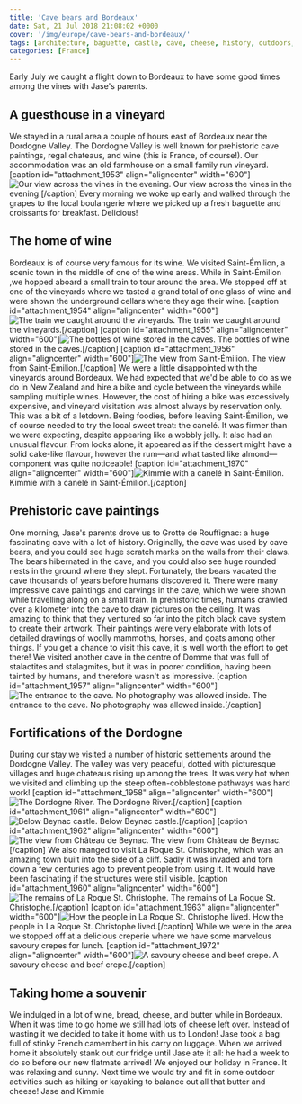 ```yaml
---
title: 'Cave bears and Bordeaux'
date: Sat, 21 Jul 2018 21:08:02 +0000
cover: '/img/europe/cave-bears-and-bordeaux/'
tags: [architecture, baguette, castle, cave, cheese, history, outdoors, river, summer, town, vineyard, weather, wine]
categories: [France]
---
```


Early July we caught a flight down to Bordeaux to have some good times among the vines with Jase's parents.

A guesthouse in a vineyard
--------------------------

We stayed in a rural area a couple of hours east of Bordeaux near the Dordogne Valley. The Dordogne Valley is well known for prehistoric cave paintings, regal chateaus, and wine (this is France, of course!). Our accommodation was an old farmhouse on a small family run vineyard. \[caption id="attachment_1953" align="aligncenter" width="600"\]![Our view across the vines in the evening.](http://coupleofkiwis.com/wp-content/uploads/2018/07/IMG_20180624_205334-600x338.jpg) Our view across the vines in the evening.\[/caption\] Every morning we woke up early and walked through the grapes to the local boulangerie where we picked up a fresh baguette and croissants for breakfast. Delicious!

The home of wine
----------------

Bordeaux is of course very famous for its wine. We visited Saint-Émilion, a scenic town in the middle of one of the wine areas. While in Saint-Émilion ,we hopped aboard a small train to tour around the area. We stopped off at one of the vineyards where we tasted a grand total of one glass of wine and were shown the underground cellars where they age their wine. \[caption id="attachment_1954" align="aligncenter" width="600"\]![The train we caught around the vineyards.](http://coupleofkiwis.com/wp-content/uploads/2018/07/IMG_20180625_102914-600x338.jpg) The train we caught around the vineyards.\[/caption\] \[caption id="attachment_1955" align="aligncenter" width="600"\]![The bottles of wine stored in the caves.](http://coupleofkiwis.com/wp-content/uploads/2018/07/IMG_20180625_104427-600x338.jpg) The bottles of wine stored in the caves.\[/caption\] \[caption id="attachment_1956" align="aligncenter" width="600"\]![The view from Saint-Émilion.](http://coupleofkiwis.com/wp-content/uploads/2018/07/IMG_20180625_091422-600x338.jpg) The view from Saint-Émilion.\[/caption\] We were a little disappointed with the vineyards around Bordeaux. We had expected that we'd be able to do as we do in New Zealand and hire a bike and cycle between the vineyards while sampling multiple wines. However, the cost of hiring a bike was excessively expensive, and vineyard visitation was almost always by reservation only. This was a bit of a letdown. Being foodies, before leaving Saint-Émilion, we of course needed to try the local sweet treat: the canelé. It was firmer than we were expecting, despite appearing like a wobbly jelly. It also had an unusual flavour. From looks alone, it appeared as if the dessert might have a solid cake-like flavour, however the rum—and what tasted like almond—component was quite noticeable! \[caption id="attachment_1970" align="aligncenter" width="600"\]![Kimmie with a canelé in Saint-Émilion.](http://coupleofkiwis.com/wp-content/uploads/2018/07/canele-in-st-emillion-600x338.jpg) Kimmie with a canelé in Saint-Émilion.\[/caption\]

Prehistoric cave paintings
--------------------------

One morning, Jase's parents drove us to Grotte de Rouffignac: a huge fascinating cave with a lot of history. Originally, the cave was used by cave bears, and you could see huge scratch marks on the walls from their claws. The bears hibernated in the cave, and you could also see huge rounded nests in the ground where they slept. Fortunately, the bears vacated the cave thousands of years before humans discovered it. There were many impressive cave paintings and carvings in the cave, which we were shown while travelling along on a small train. In prehistoric times, humans crawled over a kilometer into the cave to draw pictures on the ceiling. It was amazing to think that they ventured so far into the pitch black cave system to create their artwork. Their paintings were very elaborate with lots of detailed drawings of woolly mammoths, horses, and goats among other things. If you get a chance to visit this cave, it is well worth the effort to get there! We visited another cave in the centre of Domme that was full of stalactites and stalagmites, but it was in poorer condition, having been tainted by humans, and therefore wasn't as impressive. \[caption id="attachment_1957" align="aligncenter" width="600"\]![The entrance to the cave. No photography was allowed inside.](http://coupleofkiwis.com/wp-content/uploads/2018/07/IMG_20180626_114706-600x338.jpg) The entrance to the cave. No photography was allowed inside.\[/caption\]

Fortifications of the Dordogne
------------------------------

During our stay we visited a number of historic settlements around the Dordogne Valley. The valley was very peaceful, dotted with picturesque villages and huge chateaus rising up among the trees. It was very hot when we visited and climbing up the steep often-cobblestone pathways was hard work! \[caption id="attachment_1958" align="aligncenter" width="600"\]![The Dordogne River.](http://coupleofkiwis.com/wp-content/uploads/2018/07/IMG_20180626_165206-600x338.jpg) The Dordogne River.\[/caption\] \[caption id="attachment_1961" align="aligncenter" width="600"\]![Below Beynac castle.](http://coupleofkiwis.com/wp-content/uploads/2018/07/IMG_20180626_141201-600x338.jpg) Below Beynac castle.\[/caption\] \[caption id="attachment_1962" align="aligncenter" width="600"\]![The view from Château de Beynac.](http://coupleofkiwis.com/wp-content/uploads/2018/07/IMG_20180626_142754-600x338.jpg) The view from Château de Beynac.\[/caption\] We also manged to visit La Roque St. Christophe, which was an amazing town built into the side of a cliff. Sadly it was invaded and torn down a few centuries ago to prevent people from using it. It would have been fascinating if the structures were still visible. \[caption id="attachment_1960" align="aligncenter" width="600"\]![The remains of La Roque St. Christophe.](http://coupleofkiwis.com/wp-content/uploads/2018/07/IMG_20180628_123429-600x338.jpg) The remains of La Roque St. Christophe.\[/caption\] \[caption id="attachment_1963" align="aligncenter" width="600"\]![How the people in La Roque St. Christophe lived.](http://coupleofkiwis.com/wp-content/uploads/2018/07/IMG_20180628_131414-600x338.jpg) How the people in La Roque St. Christophe lived.\[/caption\] While we were in the area we stopped off at a delicious creperie where we have some marvelous savoury crepes for lunch. \[caption id="attachment_1972" align="aligncenter" width="600"\]![A savoury cheese and beef crepe.](http://coupleofkiwis.com/wp-content/uploads/2018/07/IMG_20180626_130602-600x338.jpg) A savoury cheese and beef crepe.\[/caption\]

Taking home a souvenir
----------------------

We indulged in a lot of wine, bread, cheese, and butter while in Bordeaux. When it was time to go home we still had lots of cheese left over. Instead of wasting it we decided to take it home with us to London! Jase took a bag full of stinky French camembert in his carry on luggage. When we arrived home it absolutely stank out our fridge until Jase ate it all: he had a week to do so before our new flatmate arrived! We enjoyed our holiday in France. It was relaxing and sunny. Next time we would try and fit in some outdoor activities such as hiking or kayaking to balance out all that butter and cheese! Jase and Kimmie